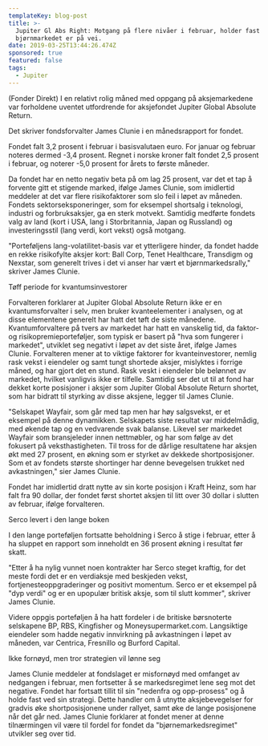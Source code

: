 ```yaml
---
templateKey: blog-post
title: >-
  Jupiter Gl Abs Right: Motgang på flere nivåer i februar, holder fast ved at
  bjørnmarkedet er på vei.
date: 2019-03-25T13:44:26.474Z
sponsored: true
featured: false
tags:
  - Jupiter
---
```

(Fonder Direkt) I en relativt rolig måned med oppgang på aksjemarkedene var forholdene uventet utfordrende for aksjefondet Jupiter Global Absolute Return.



Det skriver fondsforvalter James Clunie i en månedsrapport for fondet.



Fondet falt 3,2 prosent i februar i basisvalutaen euro. For januar og februar noteres dermed -3,4 prosent. Regnet i norske kroner falt fondet 2,5 prosent i februar, og noterer -5,0 prosent for årets to første måneder.



Da fondet har en netto negativ beta på om lag 25 prosent, var det et tap å forvente gitt et stigende marked, ifølge James Clunie, som imidlertid meddeler at det var flere risikofaktorer som slo feil i løpet av måneden. Fondets sektorseksponeringer, som for eksempel shortsalg i teknologi, industri og forbruksaksjer, ga en sterk motvekt. Samtidig medførte fondets valg av land (kort i USA, lang i Storbritannia, Japan og Russland) og investeringsstil (lang verdi, kort vekst) også motgang.



"Porteføljens lang-volatilitet-basis var et ytterligere hinder, da fondet hadde en rekke risikofylte aksjer kort: Ball Corp, Tenet Healthcare, Transdigm og Nexstar, som generelt trives i det vi anser har vært et bjørnmarkedsrally," skriver James Clunie.



Tøff periode for kvantumsinvestorer



Forvalteren forklarer at Jupiter Global Absolute Return ikke er en kvantumsforvalter i selv, men bruker kvanteelementer i analysen, og at disse elementene generelt har hatt det tøft de siste månedene. Kvantumforvaltere på tvers av markedet har hatt en vanskelig tid, da faktor- og risikopremieporteføljer, som typisk er basert på "hva som fungerer i markedet", utviklet seg negativt i løpet av det siste året, ifølge James Clunie. Forvalteren mener at to viktige faktorer for kvanteinvestorer, nemlig rask vekst i eiendeler og samt tungt shortede aksjer, mislyktes i forrige måned, og har gjort det en stund. Rask veskt i eiendeler ble belønnet av markedet, hvilket vanligvis ikke er tilfelle. Samtidig ser det ut til at fond har dekket korte posisjoner i aksjer som Jupiter Global Absolute Return shortet, som har bidratt til styrking av disse aksjene, legger til James Clunie.



"Selskapet Wayfair, som går med tap men har høy salgsvekst, er et eksempel på denne dynamikken. Selskapets siste resultat var middelmådig, med økende tap og en vedvarende svak balanse. Likevel ser markedet Wayfair som bransjeleder innen nettmøbler, og har som følge av det fokusert på veksthastigheten. Til tross for de dårlige resultatene har aksjen økt med 27 prosent, en økning som er styrket av dekkede shortposisjoner. Som et av fondets største shortinger har denne bevegelsen trukket ned avkastningen," sier James Clunie.



Fondet har imidlertid dratt nytte av sin korte posisjon i Kraft Heinz, som har falt fra 90 dollar, der fondet først shortet aksjen til litt over 30 dollar i slutten av februar, ifølge forvalteren.



Serco levert i den lange boken



I den lange porteføljen fortsatte beholdning i Serco å stige i februar, etter å ha sluppet en rapport som inneholdt en 36 prosent økning i resultat før skatt.



"Etter å ha nylig vunnet noen kontrakter har Serco steget kraftig, for det meste fordi det er en verdiaksje med beskjeden vekst, fortjenesteoppgraderinger og positivt momentum. Serco er et eksempel på "dyp verdi" og er en upopulær britisk aksje, som til slutt kommer", skriver James Clunie.



Videre oppgis porteføljen å ha hatt fordeler i de britiske børsnoterte selskapene BP, RBS, Kingfisher og Moneysupermarket.com. Langsiktige eiendeler som hadde negativ innvirkning på avkastningen i løpet av måneden, var Centrica, Fresnillo og Burford Capital.



Ikke fornøyd, men tror strategien vil lønne seg

James Clunie meddeler at fondslaget er misfornøyd med omfanget av nedgangen i februar, men fortsetter å se markedsregimet lene seg mot det negative. Fondet har fortsatt tillit til sin "nedenfra og opp-prosess" og å holde fast ved sin strategi. Dette handler om å utnytte aksjebevegelser for gradvis øke shortposisjonene under rallyet, samt øke de lange posisjonene når det går ned. James Clunie forklarer at fondet mener at denne tilnærmingen vil være til fordel for fondet da "bjørnemarkedsregimet" utvikler seg over tid.
